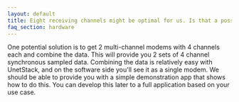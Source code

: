```yaml
---
layout: default
title: Eight receiving channels might be optimal for us. Is that a possibility?
faq_section: hardware
---
```


One potential solution is to get 2 multi-channel modems with 4 channels each and combine the data. This will provide you 2 sets of 4 channel synchronous sampled data. Combining the data is relatively easy with UnetStack, and on the software side you'll see it as a single modem. We should be able to provide you with a simple demonstration app that shows how to do this. You can develop this later to a full application based on your use case.

